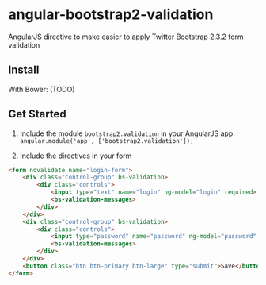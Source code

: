 angular-bootstrap2-validation
=============================

AngularJS directive to make easier to apply Twitter Bootstrap 2.3.2 form validation

## Install

With Bower: (TODO)

## Get Started

1. Include the module ```bootstrap2.validation``` in your AngularJS app:
    ```angular.module('app', ['bootstrap2.validation']);```

2. Include the directives in your form
```html
<form novalidate name="login-form">
	<div class="control-group" bs-validation>
		<div class="controls">
			<input type="text" name="login" ng-model="login" required>
			<bs-validation-messages>
		</div>
	</div>
	<div class="control-group" bs-validation>
		<div class="controls">
			<input type="password" name="password" ng-model="password" required>
			<bs-validation-messages>
		</div>
	</div>
	<button class="btn btn-primary btn-large" type="submit">Save</button>
</form>
```
